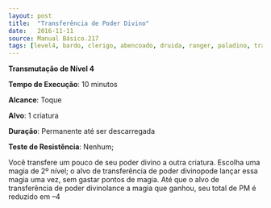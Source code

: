 ```yaml
---
layout: post
title:  "Transferência de Poder Divino"
date:   2016-11-11
source: Manual Básico.217
tags: [level4, bardo, clerigo, abencoado, druida, ranger, paladino, transmutacao, minuto, toque, criatura, permanente, descarregar, nenhum]
---
```


**Transmutação de Nível 4**

**Tempo de Execução**: 10 minutos

**Alcance**: Toque

**Alvo**: 1 criatura

**Duração**: Permanente até ser descarregada

**Teste de Resistência**: Nenhum;

Você transfere um pouco de seu poder divino a outra criatura. Escolha uma magia de 2º nível; o alvo de transferência de poder divinopode lançar essa magia uma vez, sem gastar pontos de magia.
Até que o alvo de transferência de poder divinolance a magia que ganhou, seu total de PM é reduzido em –4
